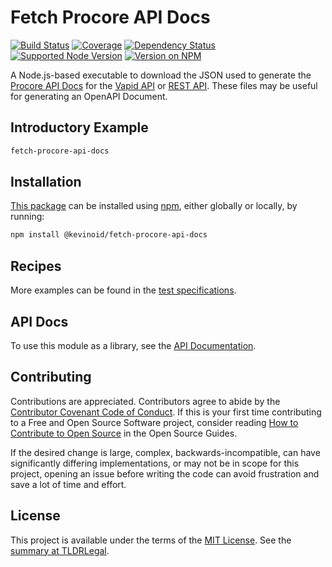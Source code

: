 Fetch Procore API Docs
======================

[![Build Status](https://img.shields.io/github/workflow/status/kevinoid/fetch-procore-api-docs/Node.js%20CI/main.svg?style=flat&label=build)](https://github.com/kevinoid/fetch-procore-api-docs/actions?query=branch%3Amain)
[![Coverage](https://img.shields.io/codecov/c/github/kevinoid/fetch-procore-api-docs.svg?style=flat)](https://codecov.io/github/kevinoid/fetch-procore-api-docs?branch=main)
[![Dependency Status](https://img.shields.io/david/kevinoid/fetch-procore-api-docs.svg?style=flat)](https://david-dm.org/kevinoid/fetch-procore-api-docs)
[![Supported Node Version](https://img.shields.io/node/v/@kevinoid/fetch-procore-api-docs.svg?style=flat)](https://www.npmjs.com/package/@kevinoid/fetch-procore-api-docs)
[![Version on NPM](https://img.shields.io/npm/v/@kevinoid/fetch-procore-api-docs.svg?style=flat)](https://www.npmjs.com/package/@kevinoid/fetch-procore-api-docs)

A Node.js-based executable to download the JSON used to generate the [Procore
API Docs](https://developers.procore.com/documentation/introduction) for the
[Vapid API](https://developers.procore.com/documentation/vapid-deprecation) or
[REST API](https://developers.procore.com/documentation/rest-api-overview).
These files may be useful for generating an OpenAPI Document.

## Introductory Example

```sh
fetch-procore-api-docs
```

## Installation

[This package](https://www.npmjs.com/package/@kevinoid/fetch-procore-api-docs) can be
installed using [npm](https://www.npmjs.com/), either globally or locally, by
running:

```sh
npm install @kevinoid/fetch-procore-api-docs
```

## Recipes

More examples can be found in the [test
specifications](https://kevinoid.github.io/fetch-procore-api-docs/spec).

## API Docs

To use this module as a library, see the [API
Documentation](https://kevinoid.github.io/fetch-procore-api-docs/api).

## Contributing

Contributions are appreciated.  Contributors agree to abide by the [Contributor
Covenant Code of
Conduct](https://www.contributor-covenant.org/version/1/4/code-of-conduct.html).
If this is your first time contributing to a Free and Open Source Software
project, consider reading [How to Contribute to Open
Source](https://opensource.guide/how-to-contribute/)
in the Open Source Guides.

If the desired change is large, complex, backwards-incompatible, can have
significantly differing implementations, or may not be in scope for this
project, opening an issue before writing the code can avoid frustration and
save a lot of time and effort.

## License

This project is available under the terms of the [MIT License](LICENSE.txt).
See the [summary at TLDRLegal](https://tldrlegal.com/license/mit-license).
